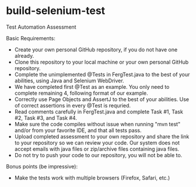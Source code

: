 # build-selenium-test
Test Automation Assessment

Basic Requirements: 
* Create your own personal GitHub repository, if you do not have one already.
* Clone this repository to your local machine or your own personal GitHub repository.
* Complete the unimplemented @Tests in FergTest.java to the best of your abilities, using Java and Selenium WebDriver.
* We have completed first @Test as an example. You only need to complete remaining 4, following format of our example.
* Correctly use Page Objects and AssertJ to the best of your abilities. Use of correct assertions in every @Test is requried.
* Read comments carefully in FergTest.java and complete Task #1, Task #2, Task #3, and Task #4. 
* Make sure the code compiles without issue when running "mvn test" and/or from your favorite IDE, and that all tests pass. 
* Upload completed assessment to your own repository and share the link to your repository so we can review your code.  Our system does not accept emails with java files or zip/archive files containing java files.
* Do not try to push your code to our repository, you will not be able to.

Bonus points (be impressive):
* Make the tests work with multiple browsers (Firefox, Safari, etc.)